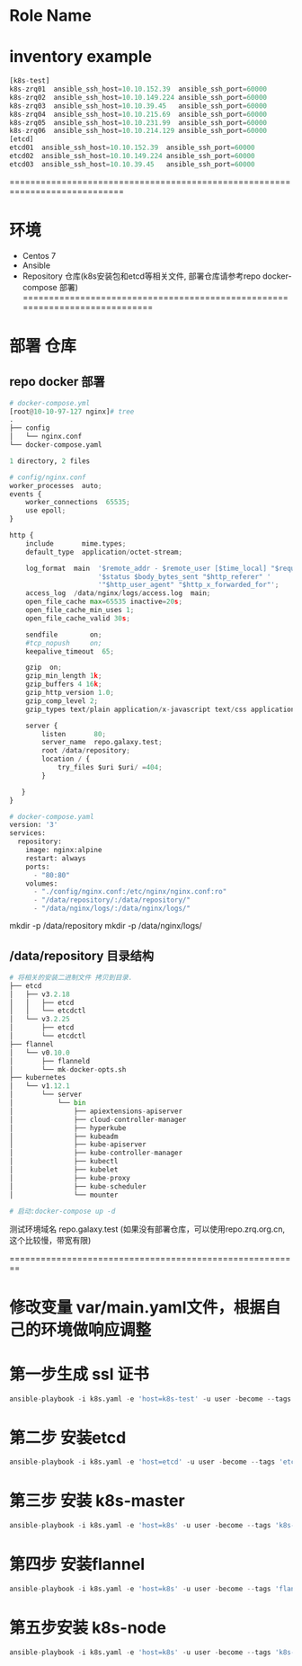 Role Name
=========

# inventory example
```python
[k8s-test]
k8s-zrq01  ansible_ssh_host=10.10.152.39  ansible_ssh_port=60000
k8s-zrq02  ansible_ssh_host=10.10.149.224 ansible_ssh_port=60000
k8s-zrq03  ansible_ssh_host=10.10.39.45   ansible_ssh_port=60000
k8s-zrq04  ansible_ssh_host=10.10.215.69  ansible_ssh_port=60000
k8s-zrq05  ansible_ssh_host=10.10.231.99  ansible_ssh_port=60000
k8s-zrq06  ansible_ssh_host=10.10.214.129 ansible_ssh_port=60000
[etcd]
etcd01  ansible_ssh_host=10.10.152.39  ansible_ssh_port=60000
etcd02  ansible_ssh_host=10.10.149.224 ansible_ssh_port=60000
etcd03  ansible_ssh_host=10.10.39.45   ansible_ssh_port=60000
```
============================================================================
# 环境
* Centos 7 
* Ansible 
* Repository 仓库(k8s安装包和etcd等相关文件, 部署仓库请参考repo docker-compose 部署)
============================================================================
# 部署 仓库
## repo docker 部署 
```python
# docker-compose.yml
[root@10-10-97-127 nginx]# tree
.
├── config
│   └── nginx.conf
└── docker-compose.yaml

1 directory, 2 files
```
```python
# config/nginx.conf
worker_processes  auto;
events {
    worker_connections  65535;
    use epoll;
}

http {
    include       mime.types;
    default_type  application/octet-stream;

    log_format  main  '$remote_addr - $remote_user [$time_local] "$request" '
                      '$status $body_bytes_sent "$http_referer" '
                      '"$http_user_agent" "$http_x_forwarded_for"';
    access_log  /data/nginx/logs/access.log  main;
    open_file_cache max=65535 inactive=20s;
    open_file_cache_min_uses 1;
    open_file_cache_valid 30s;

    sendfile        on;
    #tcp_nopush     on;
    keepalive_timeout  65;

    gzip  on;
    gzip_min_length 1k;
    gzip_buffers 4 16k;
    gzip_http_version 1.0;
    gzip_comp_level 2;
    gzip_types text/plain application/x-javascript text/css application/xml text/javascript application/x-httpd-php image/jpeg image/gif image/png;

    server {
        listen       80;
        server_name  repo.galaxy.test;
        root /data/repository;
        location / {
            try_files $uri $uri/ =404;
        }

   }
}
```

```python
# docker-compose.yaml
version: '3'
services:
  repository:
    image: nginx:alpine
    restart: always
    ports:
      - "80:80"
    volumes:
      - "./config/nginx.conf:/etc/nginx/nginx.conf:ro"
      - "/data/repository/:/data/repository/"
      - "/data/nginx/logs/:/data/nginx/logs/"

```
mkdir -p /data/repository 
mkdir -p /data/nginx/logs/

## /data/repository 目录结构
```python
# 将相关的安装二进制文件 拷贝到目录.
├── etcd
│   ├── v3.2.18
│   │   ├── etcd
│   │   └── etcdctl
│   └── v3.2.25
│       ├── etcd
│       └── etcdctl
├── flannel
│   └── v0.10.0
│       ├── flanneld
│       └── mk-docker-opts.sh
├── kubernetes
│   └── v1.12.1
│       └── server
│           └── bin
│               ├── apiextensions-apiserver
│               ├── cloud-controller-manager
│               ├── hyperkube
│               ├── kubeadm
│               ├── kube-apiserver
│               ├── kube-controller-manager
│               ├── kubectl
│               ├── kubelet
│               ├── kube-proxy
│               ├── kube-scheduler
│               └── mounter

# 启动:docker-compose up -d
```
测试环境域名 repo.galaxy.test (如果没有部署仓库，可以使用repo.zrq.org.cn, 这个比较慢，带宽有限)

========================================================

# 修改变量 var/main.yaml文件，根据自己的环境做响应调整

# 第一步生成 ssl 证书
```python
ansible-playbook -i k8s.yaml -e 'host=k8s-test' -u user -become --tags 'gen-ssl' -v
```

# 第二步 安装etcd 
```python
ansible-playbook -i k8s.yaml -e 'host=etcd' -u user -become --tags 'etcd' -v
```

# 第三步 安装 k8s-master
```python
ansible-playbook -i k8s.yaml -e 'host=k8s' -u user -become --tags 'k8s-master' -v
```

# 第四步 安装flannel
```python
ansible-playbook -i k8s.yaml -e 'host=k8s' -u user -become --tags 'flannel' -v
```

# 第五步安装 k8s-node
```python
ansible-playbook -i k8s.yaml -e 'host=k8s' -u user -become --tags 'k8s-node' -v
```


